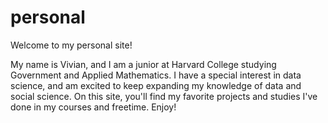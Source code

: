# personal

Welcome to my personal site! 

My name is Vivian, and I am a junior at Harvard College studying Government and Applied Mathematics. I have a special interest in data science, and am excited to keep expanding my knowledge of data and social science. On this site, you'll find my favorite projects and studies I've done in my courses and freetime. Enjoy!
